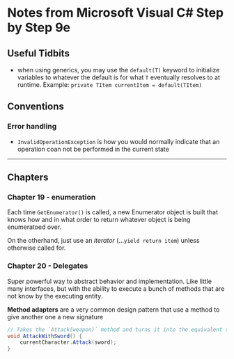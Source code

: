 # Notes from Microsoft Visual C# Step by Step 9e

## Useful Tidbits

* when using generics, you may use the `default(T)` keyword to initialize variables to whatever the default is for what `T` eventually resolves to at runtime. Example: `private TItem currentItem = default(TItem)`

## Conventions

### Error handling

* `InvalidOperationException` is how you would normally indicate that an operation coan not be performed in the current state

---

## Chapters

### Chapter 19 - enumeration

Each time `GetEnumerator()` is called, a new Enumerator object is built that knows how and in what order to return whatever object is being enumeratoed over.

On the otherhand, just use an *iterator* (...`yield return item`) unless otherwise called for.

### Chapter 20 - Delegates

Super powerful way to abstract behavior and implementation. Like little many interfaces, but with the ability to execute a bunch of methods that are not know by the executing entity.

**Method adapters** are a very common design pattern that use a method to give another one a new signature

```C#
// Takes the `Attack(weapon)` method and turns it into the equivalent sinature of `Attack()`
void AttackWithSword() {
    currentCharacter.Attack(sword);
}
```